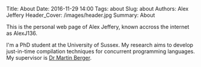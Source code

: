 Title: About
Date: 2016-11-29 14:00
Tags: about
Slug: about
Authors: Alex Jeffery
Header_Cover: /images/header.jpg
Summary: About

This is the personal web page of Alex Jeffery, known accross the internet as AlexJ136.

I'm a PhD student at the University of Sussex. My research aims to develop just-in-time compilation techniques for concurrent programming languages. My supervisor is [Dr Martin Berger](http://users.sussex.ac.uk/~mfb21/).
